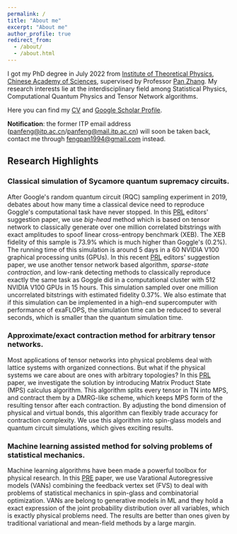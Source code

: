```yaml
---
permalink: /
title: "About me"
excerpt: "About me"
author_profile: true
redirect_from: 
  - /about/
  - /about.html
---
```


I got my PhD degree in July 2022 from [Institute of Theoretical Physics, Chinese Academy of Sciences](http://www.itp.cas.cn/), supervised by Professor [Pan Zhang](http://home.itp.ac.cn/~panzhang/). My research interests lie at the interdisciplinary field among Statistical Physics, Computational Quantum Physics and Tensor Network algorithms.

Here you can find my [CV](files/CV.pdf) and [Google Scholar Profile](https://scholar.google.com/citations?user=ZDEkIDsAAAAJ&hl).

**Notification**: the former ITP email address (panfeng@itp.ac.cn/panfeng@mail.itp.ac.cn) will soon be taken back, contact me through fengpan1994@gmail.com instead.

## Research Highlights

### Classical simulation of Sycamore quantum supremacy circuits.
After Google's random quantum circuit (RQC) sampling experiment in 2019, debates about how many time a classical device need to reproduce Goggle's computational task have never stopped. In this [PRL](https://doi.org/10.1103/PhysRevLett.128.030501) editors' suggestion paper, we use *big-head* method which is based on tensor network to classically generate over one million correlated bitstrings with exact amplitudes to spoof linear cross-entropy benchmark (XEB). The XEB fidelity of this sample is 73.9% which is much higher than Goggle's (0.2%). The running time of this simulation is around 5 days in a 60 NVIDIA V100 graphical processing units (GPUs). In this recent [PRL](https://doi.org/10.1103/PhysRevLett.129.090502) editors' suggestion paper, we use another tensor network based algorithm, *sparse-state contraction*, and low-rank detecting methods to classically reproduce exactly the same task as Goggle did in a computational cluster with 512 NVIDIA V100 GPUs in 15 hours. This simulation sampled over one million uncorrelated bitstrings with estimated fidelity 0.37%. We also estimate that if this simulation can be implemented in a high-end supercomputer with performance of exaFLOPS, the simulation time can be reduced to several seconds, which is smaller than the quantum simulation time. 

### Approximate/exact contraction method for arbitrary tensor networks.
Most applications of tensor networks into physical problems deal with lattice systems with organized connections. But what if the physical systems we care about are ones with arbitrary topologies? In this [PRL](https://link.aps.org/doi/10.1103/PhysRevLett.125.060503) paper, we investigate the solution by introducing Matrix Product State (MPS) calculus algorithm. This algorithm splits every tensor in TN into MPS, and contract them by a DMRG-like scheme, which keeps MPS form of the resulting tensor after each contraction. By adjusting the bond dimension of physical and virtual bonds, this algorithm can flexibly trade accuracy for contraction complexity. We use this algorithm into spin-glass models and quantum circuit simulations, which gives exciting results.  

### Machine learning assisted method for solving problems of statistical mechanics.
Machine learning algorithms have been made a powerful toolbox for physical research. In this [PRE](https://link.aps.org/doi/10.1103/PhysRevE.103.012103) paper, we use Varational Autoregressive models (VANs) combining the feedback vertex set (FVS) to deal with problems of statistical mechanics in spin-glass and combinatorial optimization. VANs are belong to generative models in ML and they hold a exact expression of the joint probability distribution over all variables, which is exactly physical problems need. The results are better than ones given by traditional variational and mean-field methods by a large margin.




<!-- This is the front page of a website that is powered by the [academicpages template](https://github.com/academicpages/academicpages.github.io) and hosted on GitHub pages. [GitHub pages](https://pages.github.com) is a free service in which websites are built and hosted from code and data stored in a GitHub repository, automatically updating when a new commit is made to the respository. This template was forked from the [Minimal Mistakes Jekyll Theme](https://mmistakes.github.io/minimal-mistakes/) created by Michael Rose, and then extended to support the kinds of content that academics have: publications, talks, teaching, a portfolio, blog posts, and a dynamically-generated CV. You can fork [this repository](https://github.com/academicpages/academicpages.github.io) right now, modify the configuration and markdown files, add your own PDFs and other content, and have your own site for free, with no ads! An older version of this template powers my own personal website at [stuartgeiger.com](http://stuartgeiger.com), which uses [this Github repository](https://github.com/staeiou/staeiou.github.io).

A data-driven personal website
======
Like many other Jekyll-based GitHub Pages templates, academicpages makes you separate the website's content from its form. The content & metadata of your website are in structured markdown files, while various other files constitute the theme, specifying how to transform that content & metadata into HTML pages. You keep these various markdown (.md), YAML (.yml), HTML, and CSS files in a public GitHub repository. Each time you commit and push an update to the repository, the [GitHub pages](https://pages.github.com/) service creates static HTML pages based on these files, which are hosted on GitHub's servers free of charge.

Many of the features of dynamic content management systems (like Wordpress) can be achieved in this fashion, using a fraction of the computational resources and with far less vulnerability to hacking and DDoSing. You can also modify the theme to your heart's content without touching the content of your site. If you get to a point where you've broken something in Jekyll/HTML/CSS beyond repair, your markdown files describing your talks, publications, etc. are safe. You can rollback the changes or even delete the repository and start over -- just be sure to save the markdown files! Finally, you can also write scripts that process the structured data on the site, such as [this one](https://github.com/academicpages/academicpages.github.io/blob/master/talkmap.ipynb) that analyzes metadata in pages about talks to display [a map of every location you've given a talk](https://academicpages.github.io/talkmap.html).

Getting started
======
1. Register a GitHub account if you don't have one and confirm your e-mail (required!)
1. Fork [this repository](https://github.com/academicpages/academicpages.github.io) by clicking the "fork" button in the top right. 
1. Go to the repository's settings (rightmost item in the tabs that start with "Code", should be below "Unwatch"). Rename the repository "[your GitHub username].github.io", which will also be your website's URL.
1. Set site-wide configuration and create content & metadata (see below -- also see [this set of diffs](http://archive.is/3TPas) showing what files were changed to set up [an example site](https://getorg-testacct.github.io) for a user with the username "getorg-testacct")
1. Upload any files (like PDFs, .zip files, etc.) to the files/ directory. They will appear at https://[your GitHub username].github.io/files/example.pdf.  
1. Check status by going to the repository settings, in the "GitHub pages" section

Site-wide configuration
------
The main configuration file for the site is in the base directory in [_config.yml](https://github.com/academicpages/academicpages.github.io/blob/master/_config.yml), which defines the content in the sidebars and other site-wide features. You will need to replace the default variables with ones about yourself and your site's github repository. The configuration file for the top menu is in [_data/navigation.yml](https://github.com/academicpages/academicpages.github.io/blob/master/_data/navigation.yml). For example, if you don't have a portfolio or blog posts, you can remove those items from that navigation.yml file to remove them from the header. 

Create content & metadata
------
For site content, there is one markdown file for each type of content, which are stored in directories like _publications, _talks, _posts, _teaching, or _pages. For example, each talk is a markdown file in the [_talks directory](https://github.com/academicpages/academicpages.github.io/tree/master/_talks). At the top of each markdown file is structured data in YAML about the talk, which the theme will parse to do lots of cool stuff. The same structured data about a talk is used to generate the list of talks on the [Talks page](https://academicpages.github.io/talks), each [individual page](https://academicpages.github.io/talks/2012-03-01-talk-1) for specific talks, the talks section for the [CV page](https://academicpages.github.io/cv), and the [map of places you've given a talk](https://academicpages.github.io/talkmap.html) (if you run this [python file](https://github.com/academicpages/academicpages.github.io/blob/master/talkmap.py) or [Jupyter notebook](https://github.com/academicpages/academicpages.github.io/blob/master/talkmap.ipynb), which creates the HTML for the map based on the contents of the _talks directory).

**Markdown generator**

I have also created [a set of Jupyter notebooks](https://github.com/academicpages/academicpages.github.io/tree/master/markdown_generator
) that converts a CSV containing structured data about talks or presentations into individual markdown files that will be properly formatted for the academicpages template. The sample CSVs in that directory are the ones I used to create my own personal website at stuartgeiger.com. My usual workflow is that I keep a spreadsheet of my publications and talks, then run the code in these notebooks to generate the markdown files, then commit and push them to the GitHub repository.

How to edit your site's GitHub repository
------
Many people use a git client to create files on their local computer and then push them to GitHub's servers. If you are not familiar with git, you can directly edit these configuration and markdown files directly in the github.com interface. Navigate to a file (like [this one](https://github.com/academicpages/academicpages.github.io/blob/master/_talks/2012-03-01-talk-1.md) and click the pencil icon in the top right of the content preview (to the right of the "Raw | Blame | History" buttons). You can delete a file by clicking the trashcan icon to the right of the pencil icon. You can also create new files or upload files by navigating to a directory and clicking the "Create new file" or "Upload files" buttons. 

Example: editing a markdown file for a talk
![Editing a markdown file for a talk](/images/editing-talk.png)

For more info
------
More info about configuring academicpages can be found in [the guide](https://academicpages.github.io/markdown/). The [guides for the Minimal Mistakes theme](https://mmistakes.github.io/minimal-mistakes/docs/configuration/) (which this theme was forked from) might also be helpful. -->
